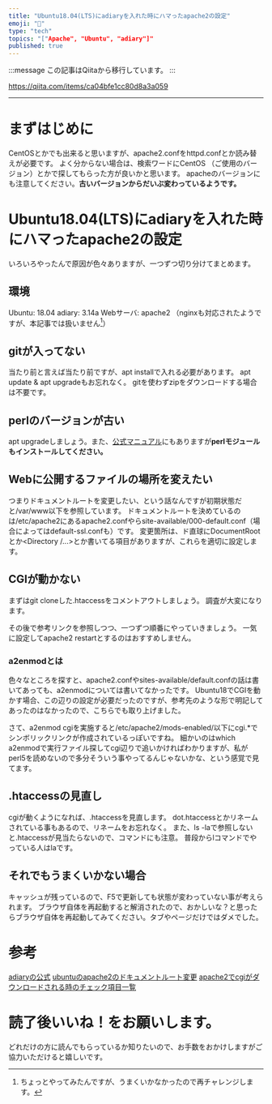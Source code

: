 ```yaml
---
title: "Ubuntu18.04(LTS)にadiaryを入れた時にハマったapache2の設定"
emoji: "📝"
type: "tech"
topics: "["Apache", "Ubuntu", "adiary"]"
published: true
---
```


:::message
この記事はQiitaから移行しています。
:::

https://qiita.com/items/ca04bfe1cc80d8a3a059

---

# まずはじめに
CentOSとかでも出来ると思いますが、apache2.confをhttpd.confとか読み替えが必要です。
よく分からない場合は、検索ワードにCentOS （ご使用のバージョン）とかで探してもらった方が良いかと思います。
apacheのバージョンにも注意してください。**古いバージョンからだいぶ変わっているようです。**

# Ubuntu18.04(LTS)にadiaryを入れた時にハマったapache2の設定
いろいろやったんで原因が色々ありますが、一つずつ切り分けてまとめます。

## 環境
Ubuntu: 18.04
adiary: 3.14a
Webサーバ: apache2
（nginxも対応されたようですが、本記事では扱いません[^1]）

[^1]: ちょっとやってみたんですが、うまくいかなかったので再チャレンジします。

## gitが入ってない
当たり前と言えば当たり前ですが、apt installで入れる必要があります。
apt update & apt upgradeもお忘れなく。
gitを使わずzipをダウンロードする場合は不要です。

## perlのバージョンが古い
apt upgradeしましょう。また、<a href="https://adiary.org/v3man/install2/#k4p2">公式マニュアル</a>にもありますが**perlモジュールもインストールしてください。**

## Webに公開するファイルの場所を変えたい
つまりドキュメントルートを変更したい、という話なんですが初期状態だと/var/www以下を参照しています。
ドキュメントルートを決めているのは/etc/apache2にあるapache2.confやらsite-available/000-default.conf（場合によってはdefault-ssl.confも）です。
変更箇所は、ド直球にDocumentRootとか<Directory /...>とか書いてる項目がありますが、これらを適切に設定します。

## CGIが動かない
まずはgit cloneした.htaccessをコメントアウトしましょう。
調査が大変になります。

その後で参考リンクを参照しつつ、一つずつ順番にやっていきましょう。
一気に設定してapache2 restartとするのはおすすめしません。

### a2enmodとは
色々なところを探すと、apache2.confやsites-available/default.confの話は書いてあっても、a2enmodについては書いてなかったです。
Ubuntu18でCGIを動かす場合、この辺りの設定が必要だったのですが、参考先のような形で明記してあったのはなかったので、こちらでも取り上げました。

さて、a2enmod cgiを実施すると/etc/apache2/mods-enabled/以下にcgi.*でシンボリックリンクが作成されているっぽいですね。
細かいのはwhich a2enmodで実行ファイル探してcgi辺りで追いかければわかりますが、私がperl5を読めないので多分そういう事やってるんじゃないかな、という感覚で見てます。

## .htaccessの見直し
cgiが動くようになれば、.htaccessを見直します。
dot.htaccessとかリネームされている事もあるので、リネームをお忘れなく。
また、ls -laで参照しないと.htaccessが見当たらないので、コマンドにも注意。
普段からlコマンドでやっている人はlaです。

## それでもうまくいかない場合
キャッシュが残っているので、F5で更新しても状態が変わっていない事が考えられます。
ブラウザ自体を再起動すると解消されたので、おかしいな？と思ったらブラウザ自体を再起動してみてください。タブやページだけではダメでした。

# 参考
<a href="https://adiary.org">adiaryの公式</a>
<a href="https://qiita.com/rakuraku0615/items/6af72e5524228d7c0f9b">ubuntuのapache2のドキュメントルート変更</a>
<a href="http://auewe.hatenablog.com/entry/2016/06/13/170457">apache2でcgiがダウンロードされる時のチェック項目一覧</a>

# 読了後いいね！をお願いします。
どれだけの方に読んでもらっているか知りたいので、お手数をおかけしますがご協力いただけると嬉しいです。

